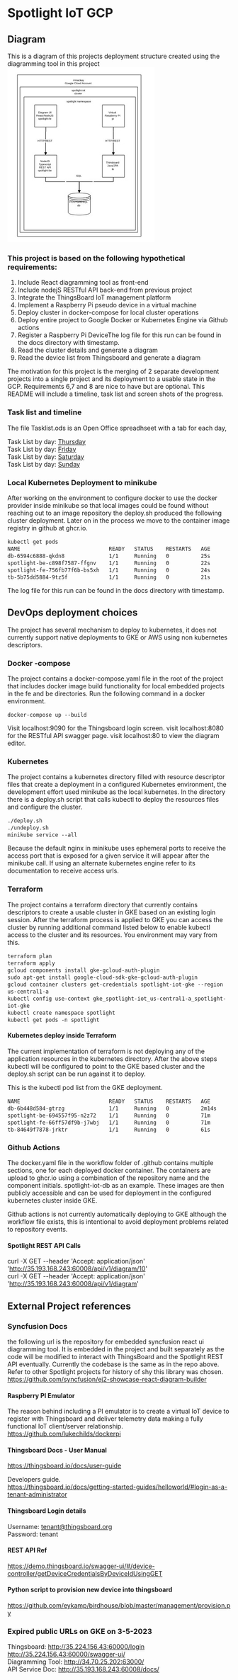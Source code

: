 # Spotlight IoT GCP

## Diagram 
This is a diagram of this projects deployment structure created using the diagramming tool in this project  
![image info](./docs/spotlight-k8s-diagram.JPG)


### This project is based on the following hypothetical requirements:
1. Include React diagramming tool as front-end
2. Include nodejS RESTful API back-end from previous project
3. Integrate the ThingsBoard IoT management platform
4. Implement a Raspberry Pi pseudo device in a virtual machine
5. Deploy cluster in docker-compose for local cluster operations
6. Deploy entire project to Google Docker or Kubernetes Engine via Github actions
7. Register a Raspberry Pi DeviceThe log file for this run can be found in the docs directory with timestamp.
8. Read the cluster details and generate a diagram
9. Read the device list from Thingsboard and generate a diagram

The motivation for this project is the merging of 2 separate development projects into a single project and its deployment to a usable state in the GCP. Requirements 6,7 and 8 are nice to have but are optional. This README will include a timeline, task list and screen shots of the progress. 

### Task list and timeline
The file Tasklist.ods is an Open Office spreadhseet with a tab for each day, 

Task List by day: [Thursday](TaskList-23.md)   
Task List by day: [Friday](TaskList-24.md)   
Task List by day: [Saturday](TaskList-25.md)   
Task List by day: [Sunday](TaskList-26.md)   

### Local Kubernetes Deployment to minikube
After working on the environment to configure docker to use the docker provider inside minikube so that local images could be found without reaching out to an image repository the deploy.sh produced the following cluster deployment. Later on in the process we move to the container image registry in github at ghcr.io.

```
kubectl get pods
NAME                            READY   STATUS    RESTARTS   AGE
db-6594c6888-qkdn8              1/1     Running   0          25s
spotlight-be-c898f7587-ffgnv    1/1     Running   0          22s
spotlight-fe-756fb77f6b-bs5xh   1/1     Running   0          24s
tb-5b75dd5884-9tz5f             1/1     Running   0          21s
```
The log file for this run can be found in the docs directory with timestamp.

## DevOps deployment choices
The project has several mechanism to deploy to kubernetes, it does not currently support native deployments to GKE or AWS using non kubernetes descriptors.

### Docker -compose
The project contains a docker-compose.yaml file in the root of the project that includes docker image build functionality for local embedded projects in the fe and be directories. Run the following command in a docker environment.

```
docker-compose up --build
```
Visit localhost:9090 for the Thingsboard login screen. 
visit localhost:8080 for the RESTful API swagger page. 
visit localhost:80 to view the diagram editor.

### Kubernetes
The project contains a kubernetes directory filled with resource descriptor files that create a deployment in a configured Kubernetes environment, the development effort used minikube as the local kubernetes. In the directory there is a deploy.sh script that calls kubectl to deploy the resources files and configure the cluster. 

```
./deploy.sh
./undeploy.sh
minikube service --all
```
Because the default nginx in minikube uses ephemeral ports to receive the access port that is exposed for a given service it will appear after the minikube call. If using an alternate kubernetes engine refer to its documentation to receive access urls.


### Terraform
The project contains a terraform directory that currently contains descriptors to create a usable cluster in GKE based on an existing login session. After the terraform process is applied to GKE you can access the cluster by running additional command listed below to enable kubectl access to the cluster and its resources. You environment may vary from this.

```
terraform plan
terraform apply
gcloud components install gke-gcloud-auth-plugin
sudo apt-get install google-cloud-sdk-gke-gcloud-auth-plugin
gcloud container clusters get-credentials spotlight-iot-gke --region us-central1-a
kubectl config use-context gke_spotlight-iot_us-central1-a_spotlight-iot-gke
kubectl create namespace spotlight
kubectl get pods -n spotlight

```
#### Kubernetes deploy inside Terraform
The current implementation of terraform is not deploying any of the application resources in the kubernetes directory. After the above steps kubectl will be configured to point to the GKE based cluster and the deploy.sh script can be run against it to deploy.

This is the kubectl pod list from the GKE deployment.

```
NAME                            READY   STATUS    RESTARTS   AGE
db-6b448d584-gtrzg              1/1     Running   0          2m14s
spotlight-be-694557f95-n2z72    1/1     Running   0          71m
spotlight-fe-66ff57df9b-j7wbj   1/1     Running   0          71m
tb-84649f7878-jrktr             1/1     Running   0          61s
```

### Github Actions
The docker.yaml file in the workflow folder of .github contains multiple sections, one for each deployed docker container. The containers are upload to ghcr.io using a combination of the repository name and the component initials. spotlight-iot-db as an example. These images are then publicly accessible and can be used for deployment in the configured kubernetes cluster inside GKE.

Github actions is not currently automatically deploying to GKE although the workflow file exists, this is intentional to avoid deployment problems related to repository events.


#### Spotlight REST API Calls  

curl -X GET --header 'Accept: application/json' 'http://35.193.168.243:60008/api/v1/diagram/10'  
curl -X GET --header 'Accept: application/json' 'http://35.193.168.243:60008/api/v1/diagram'  


## External Project references

### Syncfusion Docs
the following url is the repository for embedded syncfusion react ui diagramming tool. 
It is embedded in the project and built separately as the code will be modified to interact with ThingsBoard and the Spotlight REST API eventually. Currently the codebase is the same as in the repo above. Refer to other Spotlight projects for history of shy this library was chosen.  
https://github.com/syncfusion/ej2-showcase-react-diagram-builder

#### Raspberry PI Emulator
The reason behind including a PI emulator is to create a virtual IoT device to register with Thingsboard and deliver telemetry data making a fully functional IoT client/server relationship.  
https://github.com/lukechilds/dockerpi

#### Thingsboard Docs - User Manual
https://thingsboard.io/docs/user-guide

Developers guide.  
https://thingsboard.io/docs/getting-started-guides/helloworld/#login-as-a-tenant-administrator

#### Thingsboard Login details  
Username: tenant@thingsboard.org  
Password: tenant  

#### REST API Ref 
https://demo.thingsboard.io/swagger-ui/#/device-controller/getDeviceCredentialsByDeviceIdUsingGET

#### Python script to provision new device into thingsboard
 https://github.com/eykamp/birdhouse/blob/master/management/provision.py



### Expired public URLs on GKE on 3-5-2023
Thingsboard:         http://35.224.156.43:60000/login  http://35.224.156.43:60000/swagger-ui/  
Diagramming Tool:     http://34.70.25.202:63000/  
API Service Doc:      http://35.193.168.243:60008/docs/  
